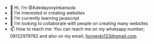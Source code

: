 - 👋 Hi, I’m @Adedayooyinkansola
- 👀 I’m interested in creating websites
- 🌱 I’m currently learning javascript
- 💞️ I’m looking to collaborate with people on creating many websites
- 📫 How to reach me: You can reach me on my whatsapp number; 08122979782 and also on my email; horneybi123@gmail.com.

<!---
Adedayooyinkansola/Adedayooyinkansola is a ✨ special ✨ repository because its `README.md` (this file) appears on your GitHub profile.
You can click the Preview link to take a look at your changes.
--->
